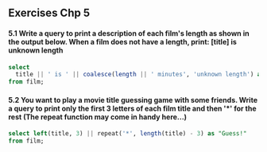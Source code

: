 ## Exercises Chp 5


#### 5.1 Write a query to print a description of each film's length as shown in the output below. When a film does not have a length, print: [title] is unknown length

```sql
select
  title || ' is ' || coalesce(length || ' minutes', 'unknown length') as length_desc 
from film;
```

#### 5.2 You want to play a movie title guessing game with some friends. Write a query to print only the first 3 letters of each film title and then '*' for the rest (The repeat function may come in handy here...)

```sql
select left(title, 3) || repeat('*', length(title) - 3) as "Guess!"
from film;
```

#### 

```sql

```

#### 

```sql

```

#### 

```sql

```

#### 

```sql

```

#### 

```sql

```

#### 

```sql

```

#### 

```sql

```

#### 

```sql

```
